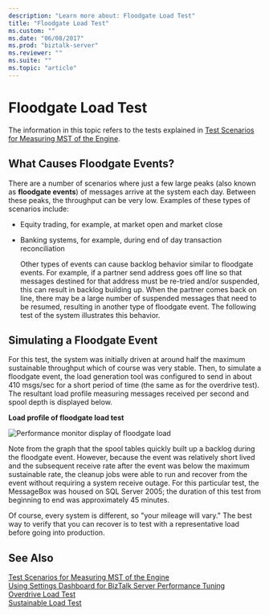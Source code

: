 ```yaml
---
description: "Learn more about: Floodgate Load Test"
title: "Floodgate Load Test"
ms.custom: ""
ms.date: "06/08/2017"
ms.prod: "biztalk-server"
ms.reviewer: ""
ms.suite: ""
ms.topic: "article"
---
```

# Floodgate Load Test
The information in this topic refers to the tests explained in [Test Scenarios for Measuring MST of the Engine](../core/test-scenarios-for-measuring-mst-of-the-engine.md).  
  
## What Causes Floodgate Events?  
 There are a number of scenarios where just a few large peaks (also known as **floodgate events**) of messages arrive at the system each day. Between these peaks, the throughput can be very low. Examples of these types of scenarios include:  
  
- Equity trading, for example, at market open and market close  
  
- Banking systems, for example, during end of day transaction reconciliation  
  
  Other types of events can cause backlog behavior similar to floodgate events. For example, if a partner send address goes off line so that messages destined for that address must be re-tried and/or suspended, this can result in backlog building up. When the partner comes back on line, there may be a large number of suspended messages that need to be resumed, resulting in another type of floodgate event. The following test of the system illustrates this behavior.  
  
## Simulating a Floodgate Event  
 For this test, the system was initially driven at around half the maximum sustainable throughput which of course was very stable. Then, to simulate a floodgate event, the load generation tool was configured to send in about 410 msgs/sec for a short period of time (the same as for the overdrive test). The resultant load profile measuring messages received per second and spool depth is displayed below.  
  
 **Load profile of floodgate load test**  
  
 ![Performance monitor display of floodgate load](../core/media/bts06-floodgate-load.gif "BTS06_Floodgate_Load")  
  
 Note from the graph that the spool tables quickly built up a backlog during the floodgate event. However, because the event was relatively short lived and the subsequent receive rate after the event was below the maximum sustainable rate, the cleanup jobs were able to run and recover from the event without requiring a system receive outage. For this particular test, the MessageBox was housed on SQL Server 2005; the duration of this test from beginning to end was approximately 45 minutes.  
  
 Of course, every system is different, so "your mileage will vary." The best way to verify that you can recover is to test with a representative load before going into production.  
  
## See Also  
 [Test Scenarios for Measuring MST of the Engine](../core/test-scenarios-for-measuring-mst-of-the-engine.md)   
 [Using Settings Dashboard for BizTalk Server Performance Tuning](../core/using-settings-dashboard-for-biztalk-server-performance-tuning.md)   
 [Overdrive Load Test](../core/overdrive-load-test.md)   
 [Sustainable Load Test](../core/sustainable-load-test.md)
